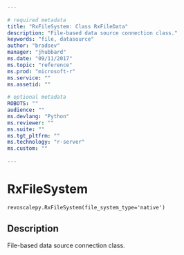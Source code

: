 ```yaml
--- 
 
# required metadata 
title: "RxFileSystem: Class RxFileData" 
description: "File-based data source connection class." 
keywords: "file, datasource" 
author: "bradsev" 
manager: "jhubbard" 
ms.date: "09/11/2017" 
ms.topic: "reference" 
ms.prod: "microsoft-r" 
ms.service: "" 
ms.assetid: "" 
 
# optional metadata 
ROBOTS: "" 
audience: "" 
ms.devlang: "Python" 
ms.reviewer: "" 
ms.suite: "" 
ms.tgt_pltfrm: "" 
ms.technology: "r-server" 
ms.custom: "" 
 
---
```


# RxFileSystem


 



```
revoscalepy.RxFileSystem(file_system_type='native')
```





## Description

File-based data source connection class.
